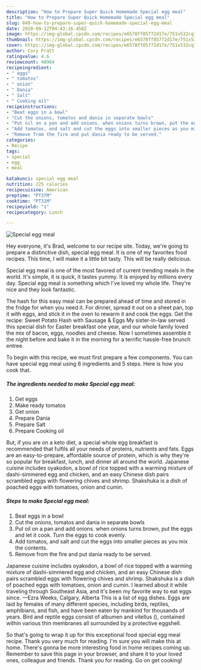 ```yaml
---
description: "How to Prepare Super Quick Homemade Special egg meal"
title: "How to Prepare Super Quick Homemade Special egg meal"
slug: 849-how-to-prepare-super-quick-homemade-special-egg-meal
date: 2020-09-12T04:43:16.458Z
image: https://img-global.cpcdn.com/recipes/e6578ff85772d17e/751x532cq70/special-egg-meal-recipe-main-photo.jpg
thumbnail: https://img-global.cpcdn.com/recipes/e6578ff85772d17e/751x532cq70/special-egg-meal-recipe-main-photo.jpg
cover: https://img-global.cpcdn.com/recipes/e6578ff85772d17e/751x532cq70/special-egg-meal-recipe-main-photo.jpg
author: Cory Pratt
ratingvalue: 4.6
reviewcount: 48984
recipeingredient:
- " eggs"
- " tomatos"
- " onion"
- " Dania"
- " Salt"
- " Cooking oil"
recipeinstructions:
- "Beat eggs in a bowl"
- "Cut the onions, tomatos and dania in separate bowls"
- "Put oil on a pan and add onions. when onions turns brown, put the eggs and let it cook. Turn the eggs to cook evenly."
- "Add tomatos, and salt and cut the eggs into smaller pieces as you mix the contents."
- "Remove from the fire and put dania ready to be served."
categories:
- Recipe
tags:
- special
- egg
- meal

katakunci: special egg meal 
nutrition: 225 calories
recipecuisine: American
preptime: "PT37M"
cooktime: "PT32M"
recipeyield: "1"
recipecategory: Lunch

---
```



![Special egg meal](https://img-global.cpcdn.com/recipes/e6578ff85772d17e/751x532cq70/special-egg-meal-recipe-main-photo.jpg)

Hey everyone, it's Brad, welcome to our recipe site. Today, we're going to prepare a distinctive dish, special egg meal. It is one of my favorites food recipes. This time, I will make it a little bit tasty. This will be really delicious.

Special egg meal is one of the most favored of current trending meals in the world. It's simple, it is quick, it tastes yummy. It is enjoyed by millions every day. Special egg meal is something which I've loved my whole life. They're nice and they look fantastic.

The hash for this easy meal can be prepared ahead of time and stored in the fridge for when you need it. For dinner, spread it out on a sheet pan, top it with eggs, and stick it in the oven to rewarm it and cook the eggs. Get the recipe: Sweet Potato Hash with Sausage &amp; Eggs My sister-in-law served this special dish for Easter breakfast one year, and our whole family loved the mix of bacon, eggs, noodles and cheese. Now I sometimes assemble it the night before and bake it in the morning for a terrific hassle-free brunch entree.


To begin with this recipe, we must first prepare a few components. You can have special egg meal using 6 ingredients and 5 steps. Here is how you cook that.

<!--inarticleads1-->

##### The ingredients needed to make Special egg meal:

1. Get  eggs
1. Make ready  tomatos
1. Get  onion
1. Prepare  Dania
1. Prepare  Salt
1. Prepare  Cooking oil


But, if you are on a keto diet, a special whole egg breakfast is recommended that fulfils all your needs of proteins, nutrients and fats. Eggs are an easy-to-prepare, affordable source of protein, which is why they&#39;re so popular for breakfast, lunch, and dinner all around the world. Japanese cuisine includes oyakodon, a bowl of rice topped with a warming mixture of dashi-simmered egg and chicken, and an easy Chinese dish pairs scrambled eggs with flowering chives and shrimp. Shakshuka is a dish of poached eggs with tomatoes, onion and cumin. 

<!--inarticleads2-->

##### Steps to make Special egg meal:

1. Beat eggs in a bowl
1. Cut the onions, tomatos and dania in separate bowls
1. Put oil on a pan and add onions. when onions turns brown, put the eggs and let it cook. Turn the eggs to cook evenly.
1. Add tomatos, and salt and cut the eggs into smaller pieces as you mix the contents.
1. Remove from the fire and put dania ready to be served.


Japanese cuisine includes oyakodon, a bowl of rice topped with a warming mixture of dashi-simmered egg and chicken, and an easy Chinese dish pairs scrambled eggs with flowering chives and shrimp. Shakshuka is a dish of poached eggs with tomatoes, onion and cumin. I learned about it while traveling through Southeast Asia, and it&#39;s been my favorite way to eat eggs since. —Ezra Weeks, Calgary, Alberta This is a list of egg dishes. Eggs are laid by females of many different species, including birds, reptiles, amphibians, and fish, and have been eaten by mankind for thousands of years. Bird and reptile eggs consist of albumen and vitellus (), contained within various thin membranes all surrounded by a protective eggshell. 

So that's going to wrap it up for this exceptional food special egg meal recipe. Thank you very much for reading. I'm sure you will make this at home. There's gonna be more interesting food in home recipes coming up. Remember to save this page in your browser, and share it to your loved ones, colleague and friends. Thank you for reading. Go on get cooking!
